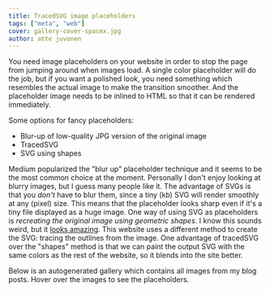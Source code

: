 ```yaml
---
title: TracedSVG image placeholders
tags: ["meta", "web"]
cover: gallery-cover-spacex.jpg
author: atte juvonen
---
```


<re-img
    src="gallery-cover-spacex.jpg"
    title="Photo by SpaceX on Unsplash"
    href="https://unsplash.com/photos/-p-KCm6xB9I"
    >
</re-img>

You need image placeholders on your website in order to stop the page from jumping around when images load. A single color placeholder will do the job, but if you want a polished look, you need something which resembles the actual image to make the transition smoother. And the placeholder image needs to be inlined to HTML so that it can be rendered immediately.

Some options for fancy placeholders:

- Blur-up of low-quality JPG version of the original image
- TracedSVG
- SVG using shapes

Medium popularized the "blur up" placeholder technique and it seems to be the most common choice at the moment. Personally I don't enjoy looking at blurry images, but I guess many people like it. The advantage of SVGs is that you _don't_ have to blur them, since a tiny (kb) SVG will render smoothly at any (pixel) size. This means that the placeholder looks sharp even if it's a tiny file displayed as a huge image. One way of using SVG as placeholders is _recreating the original image using geometric shapes_. I know this sounds weird, but it <a href="https://jmperezperez.com/svg-placeholders/" target="_blank">looks amazing</a>. This website uses a different method to create the SVG: tracing the outlines from the image. One advantage of tracedSVG over the "shapes" method is that we can paint the output SVG with the same colors as the rest of the website, so it blends into the site better.

Below is an autogenerated gallery which contains all images from my blog posts. Hover over the images to see the placeholders.

<re-tracedsvg-gallery></re-tracedsvg-gallery>
